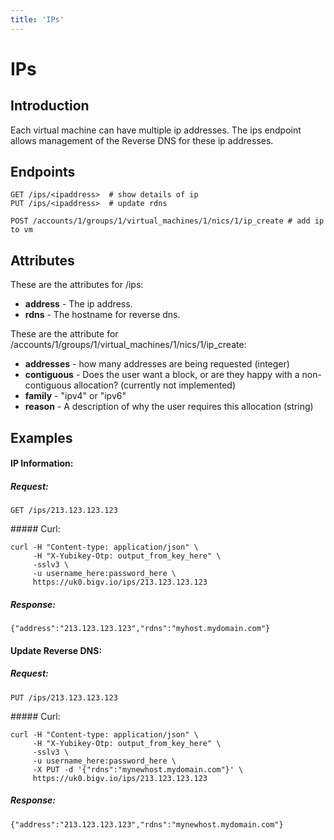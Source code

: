 ```yaml
---
title: 'IPs'
---
```


# IPs

## Introduction

Each virtual machine can have multiple ip addresses. The ips endpoint allows management of the Reverse DNS for these ip addresses.


## Endpoints

    GET /ips/<ipaddress>  # show details of ip
    PUT /ips/<ipaddress>  # update rdns

    POST /accounts/1/groups/1/virtual_machines/1/nics/1/ip_create # add ip to vm


## Attributes

These are the attributes for /ips:

* **address** - The ip address.
* **rdns** - The hostname for reverse dns.

These are the attribute for /accounts/1/groups/1/virtual_machines/1/nics/1/ip_create:

* **addresses** - how many addresses are being requested (integer)
* **contiguous** - Does the user want a block, or are they happy with a non-contiguous allocation? (currently not implemented)
* **family** - "ipv4" or "ipv6"
* **reason** - A description of why the user requires this allocation (string)


## Examples

#### IP Information:

##### Request:

    GET /ips/213.123.123.123

##### Curl:

    curl -H "Content-type: application/json" \
         -H "X-Yubikey-Otp: output_from_key_here" \
         -sslv3 \
         -u username_here:password_here \
         https://uk0.bigv.io/ips/213.123.123.123

##### Response:

    {"address":"213.123.123.123","rdns":"myhost.mydomain.com"}


#### Update Reverse DNS:

##### Request:

    PUT /ips/213.123.123.123

##### Curl:

    curl -H "Content-type: application/json" \
         -H "X-Yubikey-Otp: output_from_key_here" \
         -sslv3 \
         -u username_here:password_here \
         -X PUT -d '{"rdns":"mynewhost.mydomain.com"}' \
         https://uk0.bigv.io/ips/213.123.123.123

##### Response:

    {"address":"213.123.123.123","rdns":"mynewhost.mydomain.com"}
